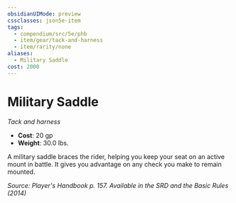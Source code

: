 ```yaml
---
obsidianUIMode: preview
cssclasses: json5e-item
tags:
  - compendium/src/5e/phb
  - item/gear/tack-and-harness
  - item/rarity/none
aliases:
  - Military Saddle
cost: 2000
---
```

# Military Saddle
*Tack and harness*  

- **Cost**: 20 gp
- **Weight**: 30.0 lbs.

A military saddle braces the rider, helping you keep your seat on an active mount in battle. It gives you advantage on any check you make to remain mounted.

*Source: Player's Handbook p. 157. Available in the <span title='Systems Reference Document (5.1)'>SRD</span> and the Basic Rules (2014)*
